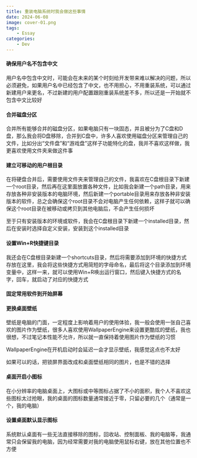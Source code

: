 ```yaml
---
title: 重装电脑系统时我会做这些事情
date: 2024-06-08
image: cover-01.png
tags: 
    - Essay
categories:
    - Dev
---
```


#### 确保用户名不包含中文

用户名中包含中文时，可能会在未来的某个时刻给开发带来难以解决的问题，所以必须避免，如果用户名中已经包含了中文，也不用担心，不用重装系统，可以通过新建用户来更名，不过新建的用户配置跟刚重装系统差不多，所以还是一开始就不包含中文比较好

#### 合并磁盘分区

合并所有能够合并的磁盘分区，如果电脑只有一块固态，并且被分为了C盘和D盘，那么我会将D盘移除，合并到C盘中，许多人喜欢使用磁盘分区来管理自己的文件，比如分出“文件盘”和“游戏盘”这样子功能特化的盘，我并不喜欢这样做，我更喜欢使用文件夹来做这件事

#### 建立可移动的用户根目录

在将硬盘合并后，需要使用文件夹来管理自己的文件，我喜欢在C盘根目录下新建一个root目录，然后再在这里面放置各种文件，比如我会新建一个path目录，用来存放各种非安装版本的电脑环境，然后新建一个portable目录用来存放各种非安装版本的软件，总之会确保这个root目录不会对电脑产生任何依赖，这样子就可以确保这个root目录在被移动或拷贝到其他电脑后，不会产生任何损坏

至于只有安装版本的环境或软件，我会在C盘根目录下新建一个installed目录，然后在安装时选择自定义安装，安装到这个installed目录

#### 设置Win+R快捷键目录

我还会在C盘根目录新建一个shortcuts目录，然后将需要添加到环境的快捷方式存放在这里，我会将这些快捷方式用简短的字母命名，最后将这个目录添加到环境变量中，这样一来，就可以使用Win+R唤出运行窗口，然后键入快捷方式的名字，回车，就启动了对应的快捷方式

#### 固定常用软件到开始屏幕

#### 更换桌面壁纸

壁纸是电脑的门面，一定程度上影响着用户的使用体验，我一般会使用一张自己喜欢的图片作为壁纸，很多人喜欢使用WallpaperEngine来设置更酷炫的壁纸，我也很想，不过笔记本性能不允许，所以就一直保持着使用图片作为壁纸的习惯

WallpaperEngine在开机启动时会延迟一会才显示壁纸，我感觉这点也不太好

如果可以的话，把锁屏界面改成和桌面壁纸相同的图片，也是不错的选择

#### 桌面开启小图标

在小分辨率的电脑桌面上，大图标或中等图标占据了不小的面积，我个人不喜欢这些图标太过抢眼，我的桌面的图标数量通常接近于零，只留必要的几个（通常是一个，我的电脑）

#### 设置桌面默认显示图标

系统默认桌面有一些无法直接移除的图标，回收站、控制面板、我的电脑等，我通常只会保留我的电脑，因为经常需要对我的电脑使用鼠标右键，放在其他位置也不方便
